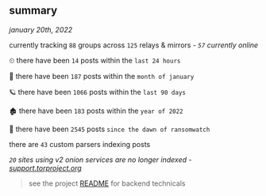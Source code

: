
## summary
_january 20th, 2022_

currently tracking `88` groups across `125` relays & mirrors - _`57` currently online_

⏲ there have been `14` posts within the `last 24 hours`

🦈 there have been `187` posts within the `month of january`

🪐 there have been `1066` posts within the `last 90 days`

🏚 there have been `183` posts within the `year of 2022`

🦕 there have been `2545` posts `since the dawn of ransomwatch`

there are `43` custom parsers indexing posts

_`20` sites using v2 onion services are no longer indexed - [support.torproject.org](https://support.torproject.org/onionservices/v2-deprecation/)_

> see the project [README](https://github.com/thetanz/ransomwatch#ransomwatch--) for backend technicals

